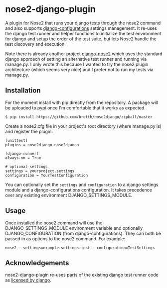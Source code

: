 nose2-django-plugin
======================

A plugin for Nose2 that runs your django tests through the nose2 command and also supports [django-configurations](https://github.com/jezdez/django-configurations) settings management. It re-uses the django test runner and helper functions to initialize the test environment for django and setup the order of the test suite, but lets Nose2 handle the test discovery and execution.

Note there is already another project [django-nose2](https://github.com/jpellerin/django-nose2) which uses the standard django approach of setting an alternative test runner and running via manage.py. I only wrote this because I wanted to try the nose2 plugin architecture (which seems very nice) and I prefer not to run my tests via manage.py.

Installation
--------------

For the moment install with pip directly from the repository. A package will be uploaded to pypi once I'm comfortable that it works as expected.

	$ pip install https://github.com/bretth/nose2django/zipball/master

Create a nose2.cfg file in your project's root directory (where manage.py is) and register the plugin:

	[unittest]
	plugins = nose2django.nose2django

	[django-runner]
	always-on = True
    
    # optional settings
    settings = yourproject.settings  
    configuration = YourTestConfiguration

You can optionally set the `settings` and `configuration` to a django settings module and a django-configurations configuration. It takes precedence over any existing environment DJANGO_SETTINGS_MODULE.

Usage
--------

Once installed the nose2 command will use the DJANGO_SETTINGS_MODULE environment variable and optionally DJANGO_CONFIGURATION (from django-configurations). They can both be passed in as options to the nose2 command. For example:

	nose2 --settings=example.settings.test --configuration=TestSettings


Acknowledgements
------------------

nose2-django-plugin re-uses parts of the existing django test runner code as [licensed by django](https://raw.github.com/django/django/master/LICENSE). 








